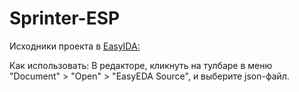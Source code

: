 Sprinter-ESP
============

Исходники проекта в [EasyIDA:](https://easyeda.com/)

Как использовать:
В редакторе, кликнуть на тулбаре в меню "Document" > "Open" > "EasyEDA Source", и выберите json-файл.

